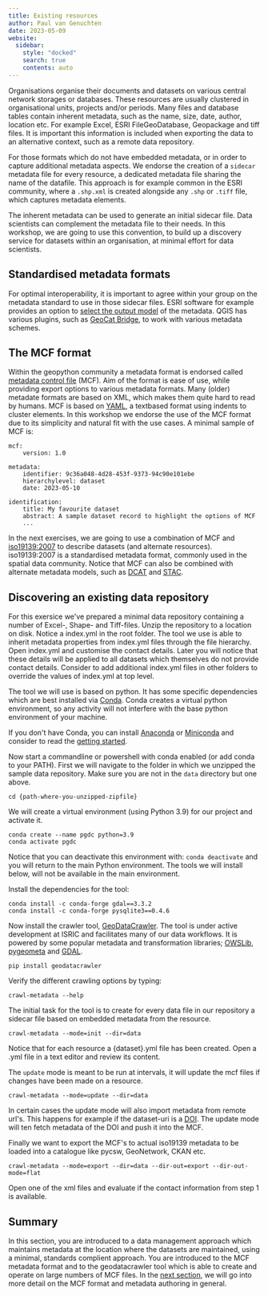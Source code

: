 ```yaml
---
title: Existing resources
author: Paul van Genuchten
date: 2023-05-09
website:
  sidebar:
    style: "docked"
    search: true
    contents: auto
---
```


Organisations organise their documents and datasets on various central network storages or databases. These resources are usually clustered in organisational units, projects and/or periods. Many files and database tables contain inherent metadata, such as the name, size, date, author, location etc. For example Excel, ESRI FileGeoDatabase, Geopackage and tiff files. It is important this information is included when exporting the data to an alternative context, such as a remote data repository.

For those formats which do not have embedded metadata, or in order to capture additional metadata aspects. We endorse the creation of a `sidecar` metadata file for every resource, a dedicated metadata file sharing the name of the datafile. This approach is for example common in the ESRI community, where a `.shp.xml` is created alongside any `.shp` or `.tiff` file, which captures metadata elements.

The inherent metadata can be used to generate an initial sidecar file. Data scientists can complement the metadata file to their needs. In this workshop, we are going to use this convention, to build up a discovery service for datasets within an organisation, at minimal effort for data scientists. 

## Standardised metadata formats

For optimal interoperability, it is important to agree within your group on the metadata standard to use in those sidecar files. ESRI software for example provides an option to [select the output model](https://pro.arcgis.com/en/pro-app/latest/help/metadata/view-and-edit-metadata.htm#ESRI_SECTION1_0FAB123C7C3C4CD49894272A899490ED) of the metadata. QGIS has various plugins, such as [GeoCat Bridge](https://plugins.qgis.org/plugins/geocatbridge/), to work with various metadata schemes.

## The MCF format

Within the geopython community a metadata format is endorsed called [metadata control file](https://geopython.github.io/pygeometa/reference/mcf/) (MCF). Aim of the format is ease of use, while providing export options to various metadata formats. Many (older) metadate formats are based on XML, which makes them quite hard to read by humans. MCF is based on [YAML](https://www.yaml.io/spec/), a textbased format using indents to cluster elements. In this workshop we endorse the use of the MCF format due to its simplicity and natural fit with the use cases. A minimal sample of MCF is:

```
mcf:
    version: 1.0

metadata:
    identifier: 9c36a048-4d28-453f-9373-94c90e101ebe
    hierarchylevel: dataset
    date: 2023-05-10

identification:
    title: My favourite dataset
    abstract: A sample dataset record to highlight the options of MCF
    ...
```

In the next exercises, we are going to use a combination of MCF and [iso19139:2007](https://www.iso.org/standard/32557.html) to describe datasets (and alternate resources). iso19139:2007 is a standardised metadata format, commonly used in the spatial data community. Notice  that MCF can also be combined with alternate metadata models, such as [DCAT](https://www.w3.org/TR/vocab-dcat-3/) and [STAC](https://stacspec.org/en).

## Discovering an existing data repository

For this exersice we've prepared a minimal data repository containing a number of Excel-, Shape- and Tiff-files. Unzip the repository to a location on disk. Notice a index.yml in the root folder. The tool we use is able to inherit metadata properties from index.yml files through the file hierarchy. Open index.yml and customise the contact details. Later you will notice that these details will be applied to all datasets which themselves do not provide contact details. Consider to add additional index.yml files in other folders to override the values of index.yml at top level.

The tool we will use is based on python. It has some specific dependencies which are best installed via [Conda](https://conda.io). Conda creates a virtual python environment, so any activity will not interfere with the base python environment of your machine.

If you don't have Conda, you can install [Anaconda](https://www.anaconda.com/download) or [Miniconda](https://docs.conda.io/en/latest/miniconda.html#installing) and consider to read the [getting started](https://docs.conda.io/projects/conda/en/stable/user-guide/getting-started.html).

Now start a commandline or powershell with conda enabled (or add conda to your PATH). First we will navigate to the folder in which we unzipped the sample data repository. Make sure you are not in the `data` directory but one above.

```
cd {path-where-you-unzipped-zipfile}
```

We will create a virtual environment (using Python 3.9) for our project and activate it.

```
conda create --name pgdc python=3.9 
conda activate pgdc
```

Notice that you can deactivate this environment with: `conda deactivate` and you will return to the main Python environment. The tools we will install below, will not be available in the main environment.

Install the dependencies for the tool:

```
conda install -c conda-forge gdal==3.3.2
conda install -c conda-forge pysqlite3==0.4.6
```

Now install the crawler tool, [GeoDataCrawler](https://pypi.org/project/geodatacrawler/). The tool is under active development at ISRIC and facilitates many of our data workflows. It is powered by some popular metadata and transformation libraries; [OWSLib](https://github.com/geopython/OWSLib), [pygeometa](https://github.com/geopython/pygeometa) and [GDAL](https://gdal.org).

```
pip install geodatacrawler
```

Verify the different crawling options by typing:

```
crawl-metadata --help
```

The initial task for the tool is to create for every data file in our repository a sidecar file based on embedded metadata from the resource.

```
crawl-metadata --mode=init --dir=data
```

Notice that for each resource a {dataset}.yml file has been created. Open a .yml file in a text editor and review its content.

The `update` mode is meant to be run at intervals, it will update the mcf files if changes have been made on a resource. 

```
crawl-metadata --mode=update --dir=data
```

In certain cases the update mode will also import metadata from remote url's. This happens for example if the dataset-uri is a [DOI](https://www.doi.org/the-identifier/what-is-a-doi/). The update mode will ten fetch metadata of the DOI and push it into the MCF. 

Finally we want to export the MCF's to actual iso19139 metadata to be loaded into a catalogue like pycsw, GeoNetwork, CKAN etc.

```
crawl-metadata --mode=export --dir=data --dir-out=export --dir-out-mode=flat
```

Open one of the xml files and evaluate if the contact information from step 1 is available.

## Summary

In this section, you are introduced to a data management approach which maintains metadata at the location where the datasets are maintained, using a minimal, standards complient approach. You are introduced to the MCF metadata format and to the geodatacrawler tool which is able to create and operate on large numbers of MCF files. In the [next section](2-describing-resources.md), we will go into more detail on the MCF format and metadata authoring in general.

